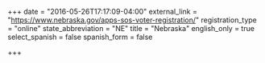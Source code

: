 +++
date = "2016-05-26T17:17:09-04:00"
external_link = "https://www.nebraska.gov/apps-sos-voter-registration/"
registration_type = "online"
state_abbreviation = "NE"
title = "Nebraska"
english_only = true
select_spanish = false
spanish_form = false

+++
